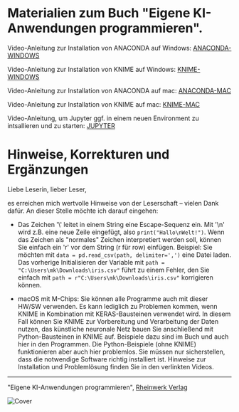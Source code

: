# Materialien zum Buch "Eigene KI-Anwendungen programmieren".

Video-Anleitung zur Installation von ANACONDA auf Windows: [ANACONDA-WINDOWS](https://youtu.be/yHod97z3GaI?si=jAEDP2uN3c8uJwJf)


Video-Anleitung zur Installation von KNIME auf Windows: [KNIME-WINDOWS](https://youtu.be/NiJ-nJqyAwM?si=55z7rr9wgo7pkyTJ)


Video-Anleitung zur Installation von ANACONDA auf mac: [ANACONDA-MAC](https://youtu.be/XEP31aQ-UFw?si=TE2oAZM6uR1CWdB_)


Video-Anleitung zur Installation von KNIME auf mac: [KNIME-MAC](https://youtu.be/FI2Lu7SCBRQ?si=r0w9RTXH1OEimtHP)

Video-Anleitung, um Jupyter ggf. in einem neuen Environment zu intsallieren und zu starten: [JUPYTER](https://youtu.be/c7Dp09SQl8E)


# Hinweise, Korrekturen und Ergänzungen

Liebe Leserin, lieber Leser,

es erreichen mich wertvolle Hinweise von der Leserschaft – vielen Dank dafür. An dieser Stelle möchte ich darauf eingehen:

- Das Zeichen '\\' leitet in einem String eine Escape-Sequenz ein. Mit '\n' wird z.B. eine neue Zeile eingefügt, also `print("Hallo\nWelt!")`. Wenn das Zeichen als "normales" Zeichen interpretiert werden soll, können Sie einfach ein 'r' vor dem String (r für row) einfügen. Beispiel: Sie möchten mit `data = pd.read_csv(path, delimiter=',')` eine Datei laden. Das vorherige Initialisieren der Variable mit `path = "C:\Users\mk\Downloads\iris.csv"` führt zu einem Fehler, den Sie einfach mit `path = r"C:\Users\mk\Downloads\iris.csv"` korrigieren können.
  
- macOS mit M-Chips: Sie können alle Programme auch mit dieser HW/SW verwenden. Es kann lediglich zu Problemen kommen, wenn KNIME in Kombination mit KERAS-Bausteinen verwendet wird. In diesem Fall können Sie KNIME zur Vorbereitung und Verarbeitung der Daten nutzen, das künstliche neuronale Netz bauen Sie anschließend mit Python-Bausteinen in KNIME auf. Beispiele dazu sind im Buch und auch hier in den Programmen. Die Python-Beispiele (ohne KNIME) funktionieren aber auch hier problemlos. Sie müssen nur sicherstellen, dass die notwendige Software richtig installiert ist. Hinweise zur Installation und Problemlösung finden Sie in den verlinkten Videos.




------------------------------------------

"Eigene KI-Anwendungen programmieren", [Rheinwerk Verlag](https://www.rheinwerk-verlag.de/eigene-ki-anwendungen-programmieren)

![Cover](https://s3-eu-west-1.amazonaws.com/cover2.galileo-press.de/print/9783836297639_800.png)



